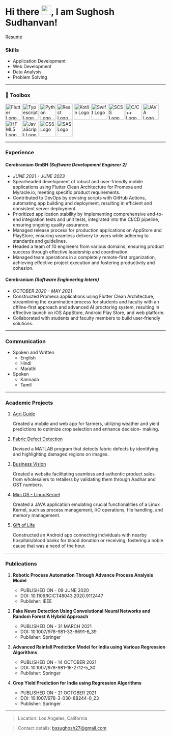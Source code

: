 # Hi there <img src="https://raw.githubusercontent.com/MartinHeinz/MartinHeinz/master/wave.gif" width="30px">, I am Sughosh Sudhanvan!

[Resume](Sughosh%20Sudhanvan%20-%20Resume.pdf)

### Skills

- Application Development
- Web Development
- Data Analysis
- Problem Solving

---

### 🧰 Toolbox

<img src="https://cdn.worldvectorlogo.com/logos/flutter.svg" alt="Flutter Logo" width="50" height="50"/> <img src="https://cdn.worldvectorlogo.com/logos/typescript.svg" alt="Typescript Logo" width="50" height="50"/> <img src="https://cdn.worldvectorlogo.com/logos/python-4.svg" alt="Python Logo" width="50" height="50"/> <img src="https://cdn.worldvectorlogo.com/logos/react-1.svg" alt="React Logo" width="50" height="50"/> <img src="https://cdn.worldvectorlogo.com/logos/kotlin-1.svg" alt="Kotlin Logo" width="50" height="50"/> <img src="https://cdn.worldvectorlogo.com/logos/swift-15.svg" alt="Swift Logo" width="50" height="50"/> <img src="https://cdn.worldvectorlogo.com/logos/sass-1.svg" alt="SCSS Logo" width="50" height="50"/> <img src="https://cdn.worldvectorlogo.com/logos/c.svg" alt="C/C++ Logo" width="50" height="50"/> <img src="https://cdn.worldvectorlogo.com/logos/java-4.svg" alt="JAVA Logo" width="50" height="50"/> <img src="https://cdn.worldvectorlogo.com/logos/html5-2.svg" alt="HTML5 Logo" width="50" height="50"/> <img src="https://cdn.worldvectorlogo.com/logos/logo-javascript.svg" alt="JavaScript Logo" width="50" height="50"/> <img src="https://cdn.worldvectorlogo.com/logos/css-3.svg" alt="CSS Logo" width="50" height="50"/> <img src="https://cdn.worldvectorlogo.com/logos/sas-institute.svg" alt="SAS Logo" width="50" height="50"/>

---

### Experience

#### Cerebranium GmBH _(Software Development Engineer 2)_

- _JUNE 2021 - JUNE 2023_
- Spearheaded development of robust and user-friendly mobile applications using Flutter Clean Architecture for Promexa and
  Myracle.io, meeting specific product requirements.
- Contributed to DevOps by devising scripts with GitHub Actions, automating app building and deployment, resulting in efficient and consistent server deployment.
- Prioritized application stability by implementing comprehensive end-to-end integration tests and unit tests, integrated into the CI/CD pipeline, ensuring ongoing quality assurance.
- Managed release process for production applications on AppStore and PlayStore, ensuring seamless delivery to users while adhering to standards and guidelines.
- Headed a team of 10 engineers from various domains, ensuring product success through effective leadership and coordination.
- Managed team operations in a completely remote-first organization, achieving effective project execution and fostering productivity and cohesion.

#### Cerebranium _(Software Engineering Intern)_

- _OCTOBER 2020 - MAY 2021_
- Constructed Promexa applications using Flutter Clean Architecture, streamlining the examination process for students and faculty with an offline-first approach and advanced AI proctoring system, resulting in effective launch on iOS AppStore, Android Play Store, and web platform.
- Collaborated with students and faculty members to build user-friendly solutions.

---

### Communication

- Spoken and Written
  - English
  - Hindi
  - Marathi
- Spoken
  - Kannada
  - Tamil

---

### Academic Projects

1. [Agri Guide](https://github.com/bssughosh/agri-guide)

   Created a mobile and web app for farmers, utilizing weather and yield predictions to optimize crop selection and enhance decision- making.

1. [Fabric Defect Detection](https://github.com/bssughosh/fabric-defect-detection)

   Devised a MATLAB program that detects fabric defects by identifying and highlighting damaged regions on images.

1. [Business Vision](https://github.com/bssughosh/Business-Vision-Website)

   Created a website facilitating seamless and authentic product sales from wholesalers to retailers by validating them through Aadhar and GST numbers.

1. [Mini OS - Linux Kernel](https://github.com/bssughosh/Mini-OS-Linux-Kernel)

   Created a JAVA application emulating crucial functionalities of a Linux Kernel, such as process management, I/O operations, file handling, and memory management.

1. [Gift of Life](https://github.com/bssughosh/GiftOfLife)

   Constructed an Android app connecting individuals with nearby hospitals/blood banks for blood donation or receiving, fostering a noble cause that was a need of the hour.

---

### Publications

1. **Robotic Process Automation Through Advance Process Analysis Model**

   - PUBLISHED ON - 09 JUNE 2020
   - DOI: 10.1109/ICICT48043.2020.9112447
   - Publisher: IEEE

2. **Fake News Detection Using Convolutional Neural Networks and Random Forest A Hybrid Approach**
   - PUBLISHED ON - 31 MARCH 2021
   - DOI: 10.1007/978-981-33-6691-6_39
   - Publisher: Springer
3. **Advanced Rainfall Prediction Model for India using Various Regression Algorithms**

   - PUBLISHED ON - 14 OCTOBER 2021
   - DOI: 10.1007/978-981-16-2712-5_30
   - Publisher: Springer

4. **Crop Yield Prediction for India using Regression Algorithms**
   - PUBLISHED ON - 21 OCTOBER 2021
   - DOI: 10.1007/978-3-030-88244-0_23
   - Publisher: Springer

---

> Location: Los Angeles, California

> Contact details: bssughosh27@gmail.com
